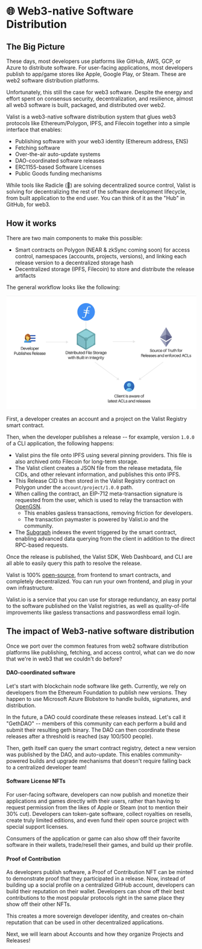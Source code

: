 # 🌐 Web3-native Software Distribution

## The Big Picture

These days, most developers use platforms like GitHub, AWS, GCP, or Azure to distribute software. For user-facing applications, most developers publish to app/game stores like Apple, Google Play, or Steam. These are web2 software distribution platforms.

Unfortunately, this still the case for web3 software. Despite the energy and effort spent on consensus security, decentralization, and resilience, almost all web3 software is built, packaged, and distributed over web2.

Valist is a web3-native software distribution system that glues web3 protocols like Ethereum/Polygon, IPFS, and Filecoin together into a simple interface that enables:

* Publishing software with your web3 identity (Ethereum address, ENS)
* Fetching software
* Over-the-air auto-update systems
* DAO-coordinated software releases
* ERC1155-based Software Licenses
* Public Goods funding mechanisms

While tools like Radicle (💜) are solving decentralized source control, Valist is solving for decentralizing the rest of the software development lifecycle, from built application to the end user. You can think of it as the "Hub" in GitHub, for web3.

## How it works

There are two main components to make this possible:

* Smart contracts on Polygon (NEAR & zkSync coming soon) for access control, namespaces (accounts, projects, versions), and linking each release version to a decentralized storage hash
* Decentralized storage (IPFS, Filecoin) to store and distribute the release artifacts

The general workflow looks like the following:

![](<../.gitbook/assets/image (1).png>)

First, a developer creates an account and a project on the Valist Registry smart contract.

Then, when the developer publishes a release -- for example, version `1.0.0` of a CLI application, the following happens:

* Valist pins the file onto IPFS using several pinning providers. This file is also archived onto Filecoin for long-term storage.
* The Valist client creates a JSON file from the release metadata, file CIDs, and other relevant information, and publishes this onto IPFS.
* This Release CID is then stored in the Valist Registry contract on Polygon under the `account/project/1.0.0` path.
* When calling the contract, an EIP-712 meta-transaction signature is requested from the user, which is used to relay the transaction with [OpenGSN](https://opengsn.org/).
  * This enables gasless transactions, removing friction for developers.
  * The transaction paymaster is powered by Valist.io and the community.
* The [Subgraph](https://thegraph.com/hosted-service/subgraph/valist-io/valist) indexes the event triggered by the smart contract, enabling advanced data querying from the client in addition to the direct RPC-based requests.

Once the release is published, the Valist SDK, Web Dashboard, and CLI are all able to easily query this path to resolve the release.

Valist is 100% [open-source](https://github.com/valist-io), from frontend to smart contracts, and completely decentralized. You can run your own frontend, and plug in your own infrastructure.

Valist.io is a service that you can use for storage redundancy, an easy portal to the software published on the Valist registries, as well as quality-of-life improvements like gasless transactions and passwordless email login.

## The impact of Web3-native software distribution

Once we port over the common features from web2 software distribution platforms like publishing, fetching, and access control, what can we do now that we're in web3 that we couldn't do before?

#### DAO-coordinated software

Let's start with blockchain node software like geth. Currently, we rely on developers from the Ethereum Foundation to publish new versions. They happen to use Microsoft Azure Blobstore to handle builds, signatures, and distribution.

In the future, a DAO could coordinate these releases instead. Let's call it "GethDAO" -- members of this community can each perform a build and submit their resulting geth binary. The DAO can then coordinate these releases after a threshold is reached (say 100/500 people).

Then, geth itself can query the smart contract registry, detect a new version was published by the DAO, and auto-update. This enables community-powered builds and upgrade mechanisms that doesn't require falling back to a centralized developer team!

#### Software License NFTs

For user-facing software, developers can now publish and monetize their applications and games directly with their users, rather than having to request permission from the likes of Apple or Steam (not to mention their 30% cut). Developers can token-gate software, collect royalties on resells, create truly limited editions, and even fund their open source project with special support licenses.

Consumers of the application or game can also show off their favorite software in their wallets, trade/resell their games, and build up their profile.

#### Proof of Contribution

As developers publish software, a Proof of Contribution NFT can be minted to demonstrate proof that they participated in a release. Now, instead of building up a social profile on a centralized GitHub account, developers can build their reputation on their wallet. Developers can show off their best contributions to the most popular protocols right in the same place they show off their other NFTs.

This creates a more sovereign developer identity, and creates on-chain reputation that can be used in other decentralized applications.



Next, we will learn about Accounts and how they organize Projects and Releases!
